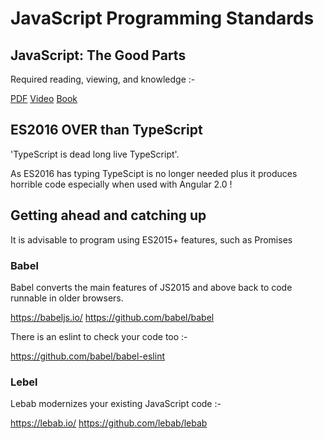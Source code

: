 # JavaScript Programming Standards

## JavaScript: The Good Parts
Required reading, viewing, and knowledge :-

[PDF](http://bdcampbell.net/javascript/book/javascript_the_good_parts.pdf)
[Video](https://www.youtube.com/watch?v=hQVTIJBZook)
[Book](https://www.amazon.co.uk/JavaScript-Good-Parts-Douglas-Crockford/dp/0596517742)

## ES2016 OVER than TypeScript ##
'TypeScript is dead long live TypeScript'.

As ES2016 has typing TypeScipt is no longer needed plus it produces horrible code especially when used with Angular 2.0 !

## Getting ahead and catching up ##
It is advisable to program using ES2015+ features, such as Promises 

### Babel ###
Babel converts the main features of JS2015 and above back to code runnable in older browsers.

https://babeljs.io/ https://github.com/babel/babel

There is an eslint to check your code too :-

https://github.com/babel/babel-eslint

### Lebel ###
Lebab modernizes your existing JavaScript code :-

https://lebab.io/ https://github.com/lebab/lebab
